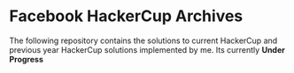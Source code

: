# Facebook HackerCup Archives

The following repository contains the solutions to current HackerCup and previous year HackerCup solutions implemented by me.
Its currently **Under Progress**
